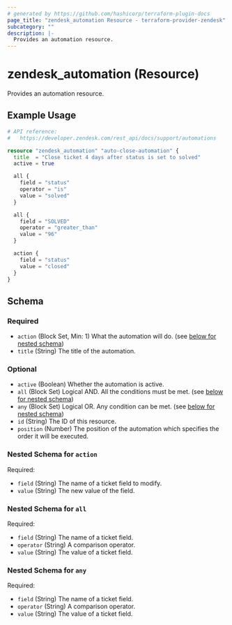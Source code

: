 ```yaml
---
# generated by https://github.com/hashicorp/terraform-plugin-docs
page_title: "zendesk_automation Resource - terraform-provider-zendesk"
subcategory: ""
description: |-
  Provides an automation resource.
---
```


# zendesk_automation (Resource)

Provides an automation resource.

## Example Usage

```terraform
# API reference:
#   https://developer.zendesk.com/rest_api/docs/support/automations

resource "zendesk_automation" "auto-close-automation" {
  title  = "Close ticket 4 days after status is set to solved"
  active = true

  all {
    field = "status"
    operator = "is"
    value = "solved"
  }

  all {
    field = "SOLVED"
    operator = "greater_than"
    value = "96"
  }

  action {
    field = "status"
    value = "closed"
  }
}
```

<!-- schema generated by tfplugindocs -->
## Schema

### Required

- `action` (Block Set, Min: 1) What the automation will do. (see [below for nested schema](#nestedblock--action))
- `title` (String) The title of the automation.

### Optional

- `active` (Boolean) Whether the automation is active.
- `all` (Block Set) Logical AND. All the conditions must be met. (see [below for nested schema](#nestedblock--all))
- `any` (Block Set) Logical OR. Any condition can be met. (see [below for nested schema](#nestedblock--any))
- `id` (String) The ID of this resource.
- `position` (Number) The position of the automation which specifies the order it will be executed.

<a id="nestedblock--action"></a>
### Nested Schema for `action`

Required:

- `field` (String) The name of a ticket field to modify.
- `value` (String) The new value of the field.


<a id="nestedblock--all"></a>
### Nested Schema for `all`

Required:

- `field` (String) The name of a ticket field.
- `operator` (String) A comparison operator.
- `value` (String) The value of a ticket field.


<a id="nestedblock--any"></a>
### Nested Schema for `any`

Required:

- `field` (String) The name of a ticket field.
- `operator` (String) A comparison operator.
- `value` (String) The value of a ticket field.


